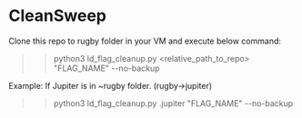 # CleanSweep

Clone this repo to rugby folder in your VM and execute below command:
>> python3 ld_flag_cleanup.py <relative_path_to_repo> "FLAG_NAME" --no-backup

Example: If Jupiter is in ~rugby folder. (rugby->jupiter)
>> python3 ld_flag_cleanup.py .jupiter "FLAG_NAME" --no-backup
